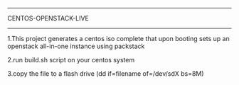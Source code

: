 *********************
CENTOS-OPENSTACK-LIVE
*********************

1.This project generates a centos iso complete that upon booting sets up an openstack all-in-one instance using packstack

2.run build.sh script on your centos system

3.copy the file to a flash drive (dd if=filename of=/dev/sdX bs=8M)

